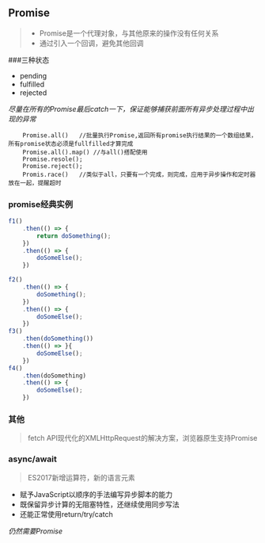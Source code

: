 ## Promise
> * Promise是一个代理对象，与其他原来的操作没有任何关系  
> * 通过引入一个回调，避免其他回调

###三种状态
* pending
* fulfilled
* rejected  

*尽量在所有的Promise最后catch一下，保证能够捕获前面所有异步处理过程中出现的异常*

```
	Promise.all()	//批量执行Promise,返回所有promise执行结果的一个数组结果，所有promise状态必须是fullfilled才算完成
	Promise.all().map()	//与all()搭配使用
	Promise.resole();
	Promise.reject();
	Promis.race()	//类似于all，只要有一个完成，则完成，应用于异步操作和定时器放在一起，提醒超时
```
	
### promise经典实例
```javascript
f1()
	.then(() => {
		return doSomething();
	})
	.then(() => {
		doSomeElse();
	})

f2()
	.then(() => {
		doSomething();
	})
	.then(() => {
		doSomeElse();
	})
f3()
	.then(doSomething())
	.then(() => }{
		doSomeElse();
	})
f4()
	.then(doSomething)
	.then(() => {
		doSomeElse();
	})

```
### 其他
> fetch API现代化的XMLHttpRequest的解决方案，浏览器原生支持Promise

### async/await
> ES2017新增运算符，新的语言元素  

* 赋予JavaScript以顺序的手法编写异步脚本的能力
* 既保留异步计算的无阻塞特性，还继续使用同步写法
* 还能正常使用return/try/catch

*仍然需要Promise*